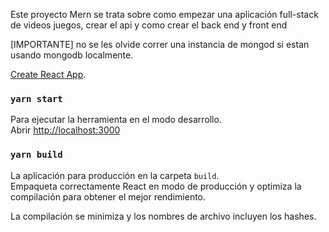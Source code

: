 Este proyecto Mern se trata sobre como empezar una aplicación full-stack de videos juegos, crear el api y como crear el back end y front end

[IMPORTANTE] no se les olvide correr una instancia de mongod si estan usando mongodb localmente. 

[Create React App](https://github.com/exehsandoval).


### `yarn start`

Para ejecutar la herramienta en el modo desarrollo.<br />
Abrir [http://localhost:3000](http://localhost:3000) 



### `yarn build`

La aplicación para producción en la carpeta `build`.<br />
Empaqueta correctamente React en modo de producción y optimiza la compilación para obtener el mejor rendimiento.

La compilación se minimiza y los nombres de archivo incluyen los hashes.<br />




